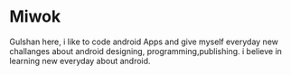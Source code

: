 # Miwok
Gulshan here, i like to code android Apps and give myself everyday new challanges about android designing, programming,publishing.
i believe in learning new everyday about android.
